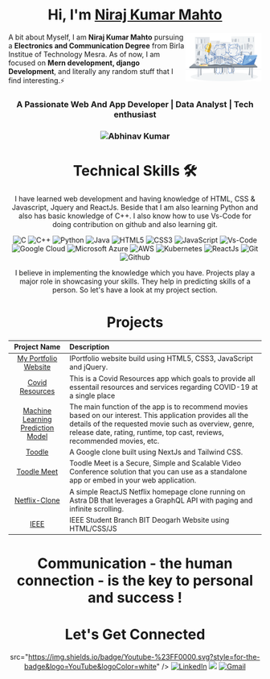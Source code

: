 <h1 align="center" >Hi, I'm <a href="https://www.linkedin.com/in/niraj-kumar-mahto/" target="_blank"> Niraj Kumar Mahto </a></h1>
<img width="30%" align="right"   src="https://github.com/Niraj1412/Niraj1412/blob/main/workbench.svg" >

A bit about Myself, I am <b>Niraj Kumar Mahto</b> pursuing a <b>Electronics and Communication Degree</b> from Birla Institue of Technology Mesra. As of now, I am focused on <b>Mern development, django Development</b>, and literally any random stuff that I find interesting.⚡

<h3 align="center">A Passionate Web And App Developer | Data Analyst | Tech enthusiast </h3>

<h3><p align="center"> <img src="https://komarev.com/ghpvc/?username=Abhi6722&label=Profile%20views&color=6805D3&style=flat" alt="Abhinav Kumar" /> </p></h3>
   <div align="center">

   <h1>Technical Skills 🛠</h1>
   
I have learned web development and having knowledge of HTML, CSS & Javascript, Jquery and ReactJs. Beside that I am also learning Python and also has basic knowledge of C++. I also know how to use Vs-Code for doing contribution on github and also learning git.

<p align="center"> 
<img alt="C" src="https://img.shields.io/badge/c-%2300599C.svg?&style=for-the-badge&logo=c&logoColor=white" />
<img alt="C++" src="https://img.shields.io/badge/c++-%2300599C.svg?&style=for-the-badge&logo=c%2B%2B&ogoColor=white" />
<img alt="Python" src="https://img.shields.io/badge/python-%2314354C.svg?style=for-the-badge&logo=python&logoColor=white"/>
<img alt="Java" src="https://img.shields.io/badge/java-%23ED8B00.svg?&style=for-the-badge&logo=java&logoColor=white" />
<img alt="HTML5" src="https://img.shields.io/badge/html5-%23E34F26.svg?&style=for-the-badge&logo=html5&logoColor=white" />
<img alt="CSS3" src="https://img.shields.io/badge/css3-%231572B6.svg?&style=for-the-badge&logo=css3&logoColor=white" />
<img alt="JavaScript" src="https://img.shields.io/badge/javascript-%23323330.svg?&style=for-the-badge&logo=javascript&logoColor=%23F7DF1E" />
<img alt="Vs-Code" src="https://img.shields.io/badge/Editor-VSCode-blue?style=for-the-badge&logo=visual-studio-code&logoColor=white" />
<img alt="Google Cloud" src="https://img.shields.io/badge/Google%20Cloud-black?style=for-the-badge&logo=google-cloud" />
<img alt="Microsoft Azure" src="https://img.shields.io/badge/Microsoft%20Azure-232F7E?style=for-the-badge&logo=microsoft-azure"/>
<img alt="AWS" src="https://img.shields.io/badge/Learning-AWS-FF9900?style=for-the-badge&logo=amazon-aws&logoColor=white" />
<img alt="Kubernetes" src="https://img.shields.io/badge/-Kubernetes-326CE5?style=for-the-badge&logo=Kubernetes&logoColor=ffffff" /> 
<img alt="ReactJs" src="https://img.shields.io/badge/-ReactJs-61DAFB?style=for-the-badge&logo=react" />
<img alt="Git" src="https://img.shields.io/badge/-Git-black?style=for-the-badge&logo=git" />
<img alt="Github" src="https://img.shields.io/badge/-GitHub-181717?style=for-the-badge&logo=github" /> 
   
</p>

  
I believe in implementing the knowledge which you have. Projects play a major role in showcasing your skills. They help in predicting skills of a person. So let's have a look at my project section.

<h1 align="center">Projects</h1>




| Project Name      | Description | 
| :---:        |    :----   |  
| [My Portfolio Website](https://abhi6722.in)     | IPortfolio website build using HTML5, CSS3, JavaScript and jQuery. 
| [Covid Resources](https://github.com/Abhi6722/covid_resources)   | This is a Covid Resources app which goals to provide all essentail resources and services regarding COVID-19 at a single place    | issued.© 2021 Abhinav Kumar 
| [Machine Learning Prediction Model](https://github.com/Abhi6722/Predictor)     | The main function of the app is to recommend movies based on our interest. This application provides all the details of the requested movie such as overview, genre, release date, rating, runtime, top cast, reviews, recommended movies, etc. |
| [Toodle](https://github.com/Abhi6722/toodle)     | A Google clone built using NextJs and Tailwind CSS.
| [Toodle Meet](https://github.com/Abhi6722/Toodle-Meet)     | Toodle Meet is a Secure, Simple and Scalable Video Conference solution that you can use as a standalone app or embed in your web application.
| [Netflix-Clone](https://github.com/Abhi6722/Netflix_app)     | A simple ReactJS Netflix homepage clone running on Astra DB that leverages a GraphQL API with paging and infinite scrolling.
| [IEEE](https://github.com/Abhi6722/IEEE)     | IEEE Student Branch BIT Deogarh Website using HTML/CSS/JS
<h1 align="center">Communication - the human connection - is the key to personal and success !</h1>

<h1 align="center">Let's Get Connected</h1>



<div align="center">

src="https://img.shields.io/badge/Youtube-%23FF0000.svg?style=for-the-badge&logo=YouTube&logoColor=white" /></a>
<a  href="https://www.linkedin.com/in/Abhi6722" target="_blank"><img alt="LinkedIn" src="https://img.shields.io/badge/linkedin%20-%230077B5.svg?&style=for-the-badge&logo=linkedin&logoColor=white" /></a>
<a href="https://twitter.com/NirajKmar" target="_blank"><img src="https://img.shields.io/badge/twitter-%2300acee.svg?&style=for-the-badge&logo=twitter&logoColor=white&alt=twitter" /></a>
<a href="mailto:abhinav6722cool@gmail.com"><img  alt="Gmail" src="https://img.shields.io/badge/Gmail-D14836?style=for-the-badge&logo=gmail&logoColor=white" />

</div>
